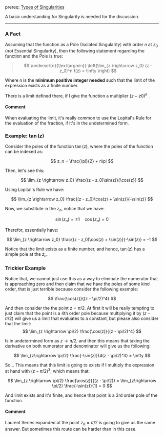 prereq: [Types of Singularities](Types%20of%20Singularities.md)

A basic understanding for Singularity is needed for the discussion. 

---

### A Fact
Assuming that the function as a Pole (Isolated Singularity) with order $n$ at $z_0$ (not Essential Singularity), then the following statement regarding the function and the Pole is true: 

> $$ 
> \underset{n}{\text{argmin}}
\left(\lim_{z \rightarrow z_0} (z - z_0)^n f(z) < \infty \right)
> $$

Where n is the **minimum positive integer needed** such that the limit of the expression exists as a finite number. 

There is a limit defined there, if I give the function a multiplier $(z - z0)^n$ . 

#### Comment

When evaluating the limit, it's really common to use the Lopital's Rule for the evaluation of the fraction, if it's in the undetermined form. 

### Example: $\tan(z)$

Consider the poles of the function $\tan(z)$, where the poles of the function can be indexed as: 

$$
z_n = \frac{\pi}{2} + n\pi
$$

Then, let's see this: 

$$
\lim_{z \rightarrow z_0} \frac{(z - z_0)\sin(z)}{\cos{z}}
$$

Using Lopital's Rule we have: 

$$
\lim_{z \rightarrow z_0} \frac{(z - z_0)\cos(z) + \sin(z)}{-\sin(z)}
$$

Now, we substitute in the $z_n$, notice that we have: 

$$
\sin(z_n) = \pm 1 \quad \cos(z_n) = 0
$$

Therefor, essentially have: 

$$
\lim_{z \rightarrow z_0} \frac{(z - z_0)\cos(z) + \sin(z)}{-\sin(z)} = -1
$$

Notice that the limit exists as a finite number, and hence, $\tan(z)$ has a simple pole at the $z_n$. 

### Trickier Example

Notice that, we cannot just use this as a way to eliminate the numerator that is approaching zero and then claim that we have the poles of some kind order, that is just terrible because consider the following example: 

$$
\frac{\cos(z)}{(z - \pi/2)^4}
$$

And then consider the the point $z = \pi/2$. At first it will be really tempting to just claim that the point is a 4th order pole because multiplying it by $(z - \pi/2)$ will give us a limit that evaluates to a constant, but please also consider that the limit: 
$$
\lim_{z \rightarrow \pi/2} \frac{\cos(z)}{(z - \pi/2)^4}
$$

Is in undetermined form as $z \rightarrow \pi/2$, and then this means that taking the derivative on both numerator and denominator will give us the following: 

$$
\lim_{z\rightarrow \pi/2} \frac{-\sin(z)}{4(z - \pi/2)^3} = \infty
$$

So... This means that this limit is going to exists if I multiply the expression at hand with $(z - \pi/2)^3$, which means that: 

$$
\lim_{z \rightarrow \pi/2} \frac{\cos(z)}{(z - \pi/2)} = \lim_{z\rightarrow \pi/2} \frac{-\sin(z)}{1} = 0
$$

And limit exists and it's finite, and hence that point is a 3rd order pole of the function. 

#### Comment

Laurent Series expanded at the point $z_0 = \pi/2$ is going to give us the same answer. But sometimes this route can be harder than in this case. 